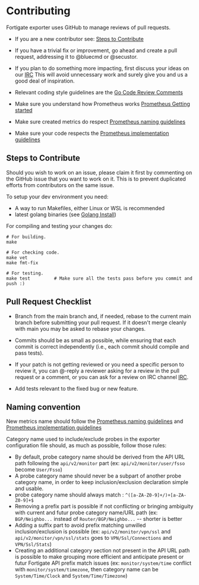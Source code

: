 # Contributing

Fortigate exporter uses GitHub to manage reviews of pull requests.

* If you are a new contributor see: [Steps to Contribute](#steps-to-contribute)

* If you have a trivial fix or improvement, go ahead and create a pull request,
  addressing it to @bluecmd or @secustor.

* If you plan to do something more impacting, first discuss your ideas
  on our [IRC](https://matrix.to/#/#fortigate_exporter:matrix.org)
  This will avoid unnecessary work and surely give you and us a good deal
  of inspiration.

* Relevant coding style guidelines are the [Go Code Review
  Comments](https://code.google.com/p/go-wiki/wiki/CodeReviewComments)

* Make sure you understand how Prometheus works [Prometheus Getting started](https://prometheus.io/docs/prometheus/latest/getting_started/)

* Make sure created metrics do respect [Prometheus naming guidelines](https://prometheus.io/docs/practices/naming/)

* Make sure your code respects the [Prometheus implementation guidelines](https://prometheus.io/docs/practices/instrumentation/#things-to-watch-out-for)

## Steps to Contribute

Should you wish to work on an issue, please claim it first by commenting on the GitHub issue that you want to work on it. This is to prevent duplicated efforts from contributors on the same issue.

To setup your dev environment you need:
- A way to run Makefiles, either Linux or WSL is recommended
- latest golang binaries (see [Golang Install](https://golang.org/doc/install))

For compiling and testing your changes do:
```
# For building.
make

# For checking code.
make vet
make fmt-fix

# For testing.
make test         # Make sure all the tests pass before you commit and push :)
```

## Pull Request Checklist

* Branch from the main branch and, if needed, rebase to the current main branch before submitting your pull request. If it doesn't merge cleanly with main you may be asked to rebase your changes.

* Commits should be as small as possible, while ensuring that each commit is correct independently (i.e., each commit should compile and pass tests).

* If your patch is not getting reviewed or you need a specific person to review it, you can @-reply a reviewer asking for a review in the pull request or a comment, or you can ask for a review on IRC channel [IRC](https://matrix.to/#/#fortigate_exporter:matrix.org).

* Add tests relevant to the fixed bug or new feature.

## Naming convention

New metrics name should follow the [Prometheus naming guidelines](https://prometheus.io/docs/practices/naming/) and [Prometheus implementation guidelines](https://prometheus.io/docs/practices/instrumentation/#things-to-watch-out-for)

Category name used to include/exclude probes in the exporter configuration file should, as much as possible, follow those rules:
- By default, probe category name should be derived from the API URL path following the `api/v2/monitor` part (ex: `api/v2/monitor/user/fsso` become `User/Fsso`)
- A probe category name should never be a subpart of another probe category name, in order to keep inclusion/exclusion declaration simple and usable.
- probe category name should always match : `^([a-ZA-Z0-9]+/)+[a-ZA-Z0-9]+$`
- Removing a prefix part is possible if not conflicting or bringing ambiguity with current and futur probe category name/URL path (ex: `BGP/Neighbo...` instead of `Router/BGP/Neighbo...` -- shorter is better
- Adding a suffix part to avoid prefix matching unwilled inclusion/exclusion is possible (ex: `api/v2/monitor/vpn/ssl` and `api/v2/monitor/vpn/ssl/stats` goes to `VPN/Ssl/Connections` and `VPN/Ssl/Stats`)
- Creating an additional category section not present in the API URL path is possible to make grouping more efficient and anticipate present or futur Fortigate API prefix match issues (ex: `monitor/system/time` conflict with `monitor/system/timezone`, then category name can be `System/Time/Clock` and `System/Time/Timezone`)
